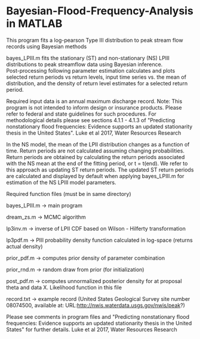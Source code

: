 # Bayesian-Flood-Frequency-Analysis in MATLAB
This program fits a log-pearson Type III distribution to peak stream flow records using Bayesian methods

bayes_LPIII.m fits the stationary (ST) and non-stationary (NS) LPIII distributions to peak streamflow data using Bayesian inference.  
Post-processing following parameter estimation calculates and plots selected return periods vs return levels, 
input time series vs. the mean of distribution, and the density of return level estimates for a selected return period. 

Required input data is an annual maximum discharge record.  Note:  This program is not intended to inform design 
or insurance products.  Please refer to federal and state guidelines for such procedures. For methodological details 
please see sections 4.1.1 - 4.1.3 of "Predicting nonstationary flood frequencies: 
Evidence supports an updated stationarity thesis in the United States". Luke et al 2017, Water Resources Research

In the NS model, the mean of the LPII distribution changes as a function of time.  Return periods are not calculated assuming changing probabilities.  Return periods are obtained by calculating the return periods associated with the NS mean at the end of the fitting period, or t = t(end).  We refer to this approach as updating ST return periods.  The updated ST return periods are calculated and displayed by default when applying bayes_LPIII.m for estimation of the NS LPIII model parameters. 

Required function files (must be in same directory) 

bayes_LPIII.m -> main program 

dream_zs.m    -> MCMC algorithm 

lp3inv.m      -> inverse of LPII CDF based on Wilson - Hilferty transformation 

lp3pdf.m      -> PIII probability density function calculated in log-space (returns actual density) 

prior_pdf.m   -> computes prior density of parameter combination 

prior_rnd.m   -> random draw from prior (for initialization) 

post_pdf.m    -> computes unnormalized posterior density for at proposal theta and data X.  Likelihood function in this file

record.txt    -> example record (United States Geological Survey site number 08074500, available at: URL:http://nwis.waterdata.usgs.gov/nwis/peak?) 

Please see comments in program files and "Predicting nonstationary flood frequencies: 
 Evidence supports an updated stationarity thesis in the United States" for further details.  Luke et al 2017, Water Resources Research
